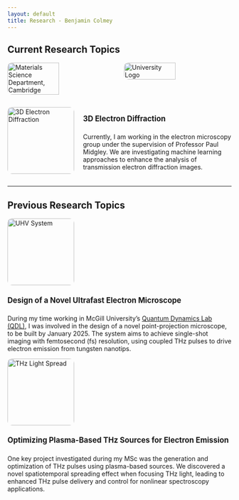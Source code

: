 ```yaml
---
layout: default
title: Research - Benjamin Colmey
---
```


<div id="research" class="col-sm-12">
  <h2>Current Research Topics</h2>
  <div style="display: flex; justify-content: space-between; margin-bottom: 20px;">
    <img src="https://bcolmey.github.io/images/panorama1.jpg" alt="Materials Science Department, Cambridge" style="width: 48%; border-radius: 10px;" />
    <img src="https://bcolmey.github.io/images/MS.jpg" alt="University Logo" style="width: 48%; border-radius: 10px;" />
  </div>
  
  <div style="display: flex; align-items: center; margin-bottom: 20px;">
    <img src="https://bcolmey.github.io/images/3DED.jpeg" alt="3D Electron Diffraction" style="width: 150px; margin-right: 20px; border-radius: 10px;" />
    <div>
      <h4 style="font-weight: bold; font-size: 1.2em;">3D Electron Diffraction</h4>
      <p>Currently, I am working in the electron microscopy group under the supervision of Professor Paul Midgley. We are investigating machine learning approaches to enhance the analysis of transmission electron diffraction images.</p>
    </div>
  </div>
  <hr />

  <h2>Previous Research Topics</h2>
  <img src="https://bcolmey.github.io/images/uhv.webp" alt="UHV System" style="width: 150px; margin-right: 20px; border-radius: 10px;" />
  <div>
    <h4 style="font-weight: bold; font-size: 1.2em;">Design of a Novel Ultrafast Electron Microscope</h4>
    <p>During my time working in McGill University’s <a href="https://quantumdynamics.lab.mcgill.ca/" target="_blank" class="text-blue-600 underline">Quantum Dynamics Lab (QDL)</a>, I was involved in the design of a novel point-projection microscope, to be built by January 2025. The system aims to achieve single-shot imaging with femtosecond (fs) resolution, using coupled THz pulses to drive electron emission from tungsten nanotips.</p>
  </div>
  
  <img src="https://bcolmey.github.io/images/Figure4.png" alt="THz Light Spread" style="width: 150px; margin-right: 20px; border-radius: 10px;" />
  <div>
    <h4 style="font-weight: bold; font-size: 1.2em;">Optimizing Plasma-Based THz Sources for Electron Emission</h4>
    <p>One key project investigated during my MSc was the generation and optimization of THz pulses using plasma-based sources. We discovered a novel spatiotemporal spreading effect when focusing THz light, leading to enhanced THz pulse delivery and control for nonlinear spectroscopy applications.</p>
  </div>
</div>
